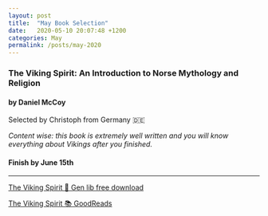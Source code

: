 ```yaml
---
layout: post
title:  "May Book Selection"
date:   2020-05-10 20:07:48 +1200
categories: May
permalink: /posts/may-2020
---
```


### The Viking Spirit: An Introduction to Norse Mythology and Religion
#### by Daniel McCoy


Selected by Christoph from Germany 🇩🇪

*Content wise: this book is extremely well written and you will know everything about Vikings after you finished.*

#### Finish by June 15th
---

[The Viking Spirit 🔗 Gen lib free download](https://libgen.is/book/index.php?md5=47A9AC359DC8308BB7ED484F87652338)

[The Viking Spirit 📚 GoodReads](https://www.goodreads.com/book/show/30359031-the-viking-spirit)




<!-- {% highlight ruby %}
def print_hi(name)
  puts "Hi, #{name}"
end
print_hi('Tom')
#=> prints 'Hi, Tom' to STDOUT.
{% endhighlight %} -->

<!-- Check out the [Jekyll docs][jekyll-docs] for more info on how to get the most out of Jekyll. File all bugs/feature requests at [Jekyll’s GitHub repo][jekyll-gh]. If you have questions, you can ask them on [Jekyll Talk][jekyll-talk].

[jekyll-docs]: https://jekyllrb.com/docs/home
[jekyll-gh]:   https://github.com/jekyll/jekyll
[jekyll-talk]: https://talk.jekyllrb.com/ -->
